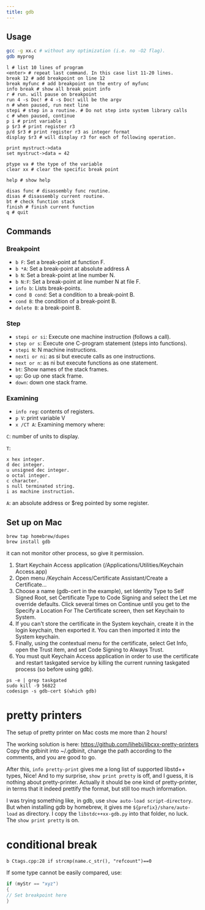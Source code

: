 ```yaml
---
title: gdb
---
```


Usage
-----

```sh
gcc -g xx.c # without any optimization (i.e. no -O2 flag).
gdb myprog
```

```
l # list 10 lines of program
<enter> # repeat last command. In this case list 11-20 lines.
break 12 # add breakpoint on line 12
break myfunc # add breakpoint on the entry of myfunc
info break # show all break point info
r # run. will pause on breakpoint
run 4 -s Doc! # 4 -s Doc! will be the argv
n # when paused, run next line
stepi # step in a routine. # Do not step into system library calls
c # when paused, continue
p i # print variable i
p $r3 # print register r3
p/d $r3 # print register r3 as integer format
display $r3 # will display r3 for each of following operation.

print mystruct->data
set mystruct->data = 42

ptype va # the type of the variable
clear xx # clear the specific break point

help # show help

disas func # disassembly func routine.
disas # disassembly current routine.
bt # check function stack
finish # finish current function
q # quit
```

Commands
-------

### Breakpoint

* `b F`: Set a break-point at function F.
* `b *A`: Set a break-point at absolute address A
* `b N`: Set a break-point at line number N.
* `b N:F`: Set a break-point at line number N at file F.
* `info b`: Lists break-points.
* `cond B cond`: Set a condition to a break-point B.
* `cond B`: the condition of a break-point B.
* `delete B`: a break-point B.

### Step

* `stepi or si`: Execute one machine instruction (follows a call).
* `step or s`: Execute one C-program statement (steps into functions).
* `stepi N`: N machine instructions.
* `nexti or ni`: as si but execute calls as one instructions.
* `next or n`: as ni but execute functions as one statement.
* `bt`: Show names of the stack frames.
* `up`: Go up one stack frame.
* `down`: down one stack frame.

### Examining

* `info reg`: contents of registers.
* `p V`: print variable V
* `x /CT A`: Examining memory where:

`C`: number of units to display.

`T`:

```
x hex integer.
d dec integer.
u unsigned dec integer.
o octal integer.
c character.
s null terminated string.
i as machine instruction.
```

`A`: an absolute address or $reg pointed by some register.


Set up on Mac
-------------

```
brew tap homebrew/dupes
brew install gdb
```

it can not monitor other process, so give it permission.

1. Start Keychain Access application (/Applications/Utilities/Keychain Access.app)
2. Open menu /Keychain Access/Certificate Assistant/Create a Certificate...
3. Choose a name (gdb-cert in the example), set Identity Type to Self Signed Root, set Certificate Type to Code Signing and select the Let me override defaults. Click several times on Continue until you get to the Specify a Location For The Certificate screen, then set Keychain to System.
4. If you can't store the certificate in the System keychain, create it in the login keychain, then exported it. You can then imported it into the System keychain.
5. Finally, using the contextual menu for the certificate, select Get Info, open the Trust item, and set Code Signing to Always Trust.
6. You must quit Keychain Access application in order to use the certificate and restart taskgated service by killing the current running taskgated process (so before using gdb).

```
ps -e | grep taskgated
sudo kill -9 56822
codesign -s gdb-cert $(which gdb)
```

# pretty printers
The setup of pretty printer on Mac costs me more than 2 hours!

The working solution is here: https://github.com/lihebi/libcxx-pretty-printers
Copy the gdbinit into ~/.gdbinit, change the path according to the comments, and you are good to go.

After this, `info pretty-print` gives me a long list of supported libstd++ types, Nice!
And to my surprise, `show print pretty` is off, and I guess, it is nothing about pretty-printer.
Actually it should be one kind of pretty-printer, in terms that it indeed prettify the format, but still too much information.

I was trying something like, in gdb, use `show auto-load script-directory`.
But when installing gdb by homebrew, it gives me `${prefix}/share/auto-load` as directory.
I copy the `libstdc++xx-gdb.py` into that folder, no luck.
The `show print pretty` is on.

# conditional break

```
b Ctags.cpp:28 if strcmp(name.c_str(), "refcount")==0
```

If some type cannot be easily compared, use:

```cpp
if (myStr == "xyz")
{
// Set breakpoint here
}
```
